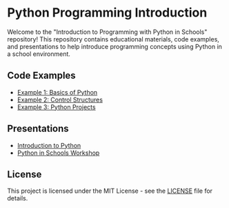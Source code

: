# Python Programming Introduction

Welcome to the "Introduction to Programming with Python in Schools" repository! This repository contains educational materials, code examples, and presentations to help introduce programming concepts using Python in a school environment.

## Code Examples
- [Example 1: Basics of Python](link_to_code_example1)
- [Example 2: Control Structures](link_to_code_example2)
- [Example 3: Python Projects](link_to_code_example3)

## Presentations
- [Introduction to Python](link_to_presentation_intro)
- [Python in Schools Workshop](link_to_presentation_workshop)

## License
This project is licensed under the MIT License - see the [LICENSE](LICENSE) file for details.

